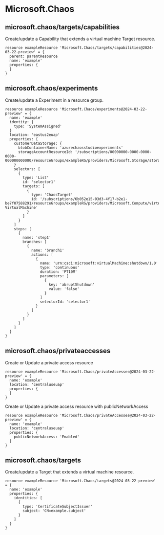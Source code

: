 # Microsoft.Chaos

## microsoft.chaos/targets/capabilities

Create/update a Capability that extends a virtual machine Target resource.
```bicep
resource exampleResource 'Microsoft.Chaos/targets/capabilities@2024-03-22-preview' = {
  parent: parentResource 
  name: 'example'
  properties: {
  }
}
```

## microsoft.chaos/experiments

Create/update a Experiment in a resource group.
```bicep
resource exampleResource 'Microsoft.Chaos/experiments@2024-03-22-preview' = {
  name: 'example'
  identity: {
    type: 'SystemAssigned'
  }
  location: 'eastus2euap'
  properties: {
    customerDataStorage: {
      blobContainerName: 'azurechaosstudioexperiments'
      storageAccountResourceId: '/subscriptions/00000000-0000-0000-0000-000000000000/resourceGroups/exampleRG/providers/Microsoft.Storage/storageAccounts/exampleStorage'
    }
    selectors: [
      {
        type: 'List'
        id: 'selector1'
        targets: [
          {
            type: 'ChaosTarget'
            id: '/subscriptions/6b052e15-03d3-4f17-b2e1-be7f07588291/resourceGroups/exampleRG/providers/Microsoft.Compute/virtualMachines/exampleVM/providers/Microsoft.Chaos/targets/Microsoft-VirtualMachine'
          }
        ]
      }
    ]
    steps: [
      {
        name: 'step1'
        branches: [
          {
            name: 'branch1'
            actions: [
              {
                name: 'urn:csci:microsoft:virtualMachine:shutdown/1.0'
                type: 'continuous'
                duration: 'PT10M'
                parameters: [
                  {
                    key: 'abruptShutdown'
                    value: 'false'
                  }
                ]
                selectorId: 'selector1'
              }
            ]
          }
        ]
      }
    ]
  }
}
```

## microsoft.chaos/privateaccesses

Create or Update a private access resource
```bicep
resource exampleResource 'Microsoft.Chaos/privateAccesses@2024-03-22-preview' = {
  name: 'example'
  location: 'centraluseuap'
  properties: {
  }
}
```

Create or Update a private access resource with publicNetworkAccess
```bicep
resource exampleResource 'Microsoft.Chaos/privateAccesses@2024-03-22-preview' = {
  name: 'example'
  location: 'centraluseuap'
  properties: {
    publicNetworkAccess: 'Enabled'
  }
}
```

## microsoft.chaos/targets

Create/update a Target that extends a virtual machine resource.
```bicep
resource exampleResource 'Microsoft.Chaos/targets@2024-03-22-preview' = {
  name: 'example'
  properties: {
    identities: [
      {
        type: 'CertificateSubjectIssuer'
        subject: 'CN=example.subject'
      }
    ]
  }
}
```
